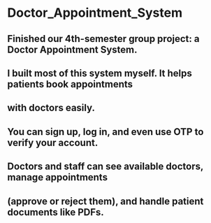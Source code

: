 # Doctor_Appointment_System
## Finished our 4th-semester group project: a Doctor Appointment System.
## I built most of this system myself. It helps patients book appointments 
## with doctors easily.
## You can sign up, log in, and even use OTP to verify your account. 
## Doctors and staff can see available doctors, manage appointments
## (approve or reject them), and handle patient documents like PDFs.
